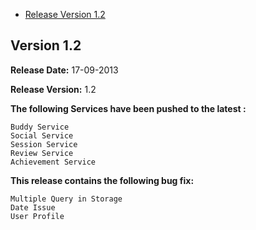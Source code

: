 * [Release Version 1.2](https://github.com/shephertz/App42_ActionScript_SDK/blob/master/Change_Log.md#version-12)

## Version 1.2

**Release Date:** 17-09-2013

**Release Version:** 1.2

**The following Services have been pushed to the latest :**

```
Buddy Service
Social Service
Session Service
Review Service
Achievement Service
```

**This release contains the following bug fix:**

```
Multiple Query in Storage
Date Issue
User Profile
```
